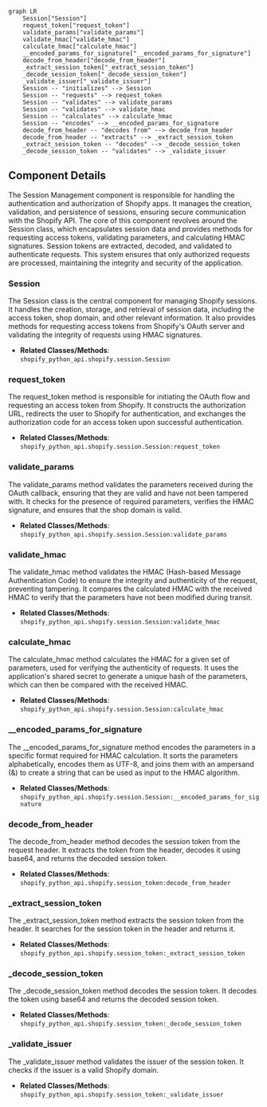 ```mermaid
graph LR
    Session["Session"]
    request_token["request_token"]
    validate_params["validate_params"]
    validate_hmac["validate_hmac"]
    calculate_hmac["calculate_hmac"]
    __encoded_params_for_signature["__encoded_params_for_signature"]
    decode_from_header["decode_from_header"]
    _extract_session_token["_extract_session_token"]
    _decode_session_token["_decode_session_token"]
    _validate_issuer["_validate_issuer"]
    Session -- "initializes" --> Session
    Session -- "requests" --> request_token
    Session -- "validates" --> validate_params
    Session -- "validates" --> validate_hmac
    Session -- "calculates" --> calculate_hmac
    Session -- "encodes" --> __encoded_params_for_signature
    decode_from_header -- "decodes from" --> decode_from_header
    decode_from_header -- "extracts" --> _extract_session_token
    _extract_session_token -- "decodes" --> _decode_session_token
    _decode_session_token -- "validates" --> _validate_issuer
```

## Component Details

The Session Management component is responsible for handling the authentication and authorization of Shopify apps. It manages the creation, validation, and persistence of sessions, ensuring secure communication with the Shopify API. The core of this component revolves around the Session class, which encapsulates session data and provides methods for requesting access tokens, validating parameters, and calculating HMAC signatures. Session tokens are extracted, decoded, and validated to authenticate requests. This system ensures that only authorized requests are processed, maintaining the integrity and security of the application.

### Session
The Session class is the central component for managing Shopify sessions. It handles the creation, storage, and retrieval of session data, including the access token, shop domain, and other relevant information. It also provides methods for requesting access tokens from Shopify's OAuth server and validating the integrity of requests using HMAC signatures.
- **Related Classes/Methods**: `shopify_python_api.shopify.session.Session`

### request_token
The request_token method is responsible for initiating the OAuth flow and requesting an access token from Shopify. It constructs the authorization URL, redirects the user to Shopify for authentication, and exchanges the authorization code for an access token upon successful authentication.
- **Related Classes/Methods**: `shopify_python_api.shopify.session.Session:request_token`

### validate_params
The validate_params method validates the parameters received during the OAuth callback, ensuring that they are valid and have not been tampered with. It checks for the presence of required parameters, verifies the HMAC signature, and ensures that the shop domain is valid.
- **Related Classes/Methods**: `shopify_python_api.shopify.session.Session:validate_params`

### validate_hmac
The validate_hmac method validates the HMAC (Hash-based Message Authentication Code) to ensure the integrity and authenticity of the request, preventing tampering. It compares the calculated HMAC with the received HMAC to verify that the parameters have not been modified during transit.
- **Related Classes/Methods**: `shopify_python_api.shopify.session.Session:validate_hmac`

### calculate_hmac
The calculate_hmac method calculates the HMAC for a given set of parameters, used for verifying the authenticity of requests. It uses the application's shared secret to generate a unique hash of the parameters, which can then be compared with the received HMAC.
- **Related Classes/Methods**: `shopify_python_api.shopify.session.Session:calculate_hmac`

### __encoded_params_for_signature
The __encoded_params_for_signature method encodes the parameters in a specific format required for HMAC calculation. It sorts the parameters alphabetically, encodes them as UTF-8, and joins them with an ampersand (&) to create a string that can be used as input to the HMAC algorithm.
- **Related Classes/Methods**: `shopify_python_api.shopify.session.Session:__encoded_params_for_signature`

### decode_from_header
The decode_from_header method decodes the session token from the request header. It extracts the token from the header, decodes it using base64, and returns the decoded session token.
- **Related Classes/Methods**: `shopify_python_api.shopify.session_token:decode_from_header`

### _extract_session_token
The _extract_session_token method extracts the session token from the header. It searches for the session token in the header and returns it.
- **Related Classes/Methods**: `shopify_python_api.shopify.session_token:_extract_session_token`

### _decode_session_token
The _decode_session_token method decodes the session token. It decodes the token using base64 and returns the decoded session token.
- **Related Classes/Methods**: `shopify_python_api.shopify.session_token:_decode_session_token`

### _validate_issuer
The _validate_issuer method validates the issuer of the session token. It checks if the issuer is a valid Shopify domain.
- **Related Classes/Methods**: `shopify_python_api.shopify.session_token:_validate_issuer`
